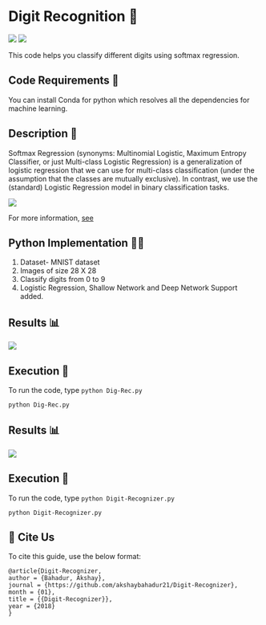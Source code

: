 # Digit Recognition 🎰

[![](https://img.shields.io/github/license/sourcerer-io/hall-of-fame.svg?colorB=ff0000)](https://github.com/akshaybahadur21/Digit-Recognizer/blob/master/LICENSE.txt)  [![](https://img.shields.io/badge/Akshay-Bahadur-brightgreen.svg?colorB=ff0000)](https://akshaybahadur.com)

This code helps you classify different digits using softmax regression.

## Code Requirements 🦄
You can install Conda for python which resolves all the dependencies for machine learning.

## Description 🏦
Softmax Regression (synonyms: Multinomial Logistic, Maximum Entropy Classifier, or just Multi-class Logistic Regression) is a generalization of logistic regression that we can use for multi-class classification (under the assumption that the classes are mutually exclusive). In contrast, we use the (standard) Logistic Regression model in binary classification tasks.

<img src="https://github.com/akshaybahadur21/Digit-Recognizer/blob/master/logistic.png">

For more information, [see](https://www.kdnuggets.com/2016/07/softmax-regression-related-logistic-regression.html)


## Python  Implementation 👨‍🔬

1) Dataset- MNIST dataset
2) Images of size 28 X 28
3) Classify digits from 0 to 9
4) Logistic Regression, Shallow Network and Deep Network Support added.

## Results 📊
<img src="https://github.com/akshaybahadur21/Digit-Recognizer/blob/master/final.gif">

## Execution 🐉
To run the code, type `python Dig-Rec.py`

```
python Dig-Rec.py
```

## Results 📊
<img src="https://github.com/akshaybahadur21/Digit-Recognizer/blob/master/digit.gif">

## Execution 🐉
To run the code, type `python Digit-Recognizer.py`

```
python Digit-Recognizer.py
```

## 📌 Cite Us

To cite this guide, use the below format:
```
@article{Digit-Recognizer,
author = {Bahadur, Akshay},
journal = {https://github.com/akshaybahadur21/Digit-Recognizer},
month = {01},
title = {{Digit-Recognizer}},
year = {2018}
}
```
